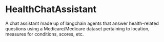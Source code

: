 # HealthChatAssistant
A chat assistant made up of langchain agents that answer health-related questions using a Medicare/Medicare dataset pertaining to location, measures for conditions, scores, etc.
